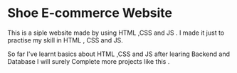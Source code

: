 # Shoe E-commerce Website

This is a siple website made by using HTML ,CSS and JS .
I made it just to practise my skill in HTML , CSS and JS.

So far I've learnt basics about HTML ,CSS and JS 
after learing Backend and Database I will surely Complete more projects like this .

